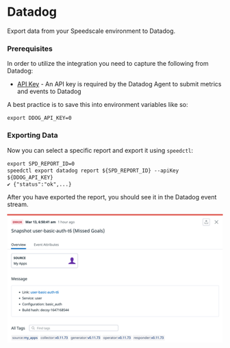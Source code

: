 
# Datadog

Export data from your Speedscale environment to Datadog.

### Prerequisites

In order to utilize the integration you need to capture the following from Datadog:

* [API Key](https://docs.datadoghq.com/account_management/api-app-keys/) - An API key is required by the Datadog Agent to submit metrics and events to Datadog

A best practice is to save this into environment variables like so:

```
export DDOG_API_KEY=0
```

### Exporting Data

Now you can select a specific report and export it using `speedctl`:

```
export SPD_REPORT_ID=0
speedctl export datadog report ${SPD_REPORT_ID} --apiKey ${DDOG_API_KEY}
✔ {"status":"ok",...}
```

After you have exported the report, you should see it in the Datadog event stream.

![](./datadog-event.png)

